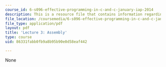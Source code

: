 ```yaml
---
course_id: 6-s096-effective-programming-in-c-and-c-january-iap-2014
description: This is a resource file that contains information regarding lecture 3.
file_location: /coursemedia/6-s096-effective-programming-in-c-and-c-january-iap-2014/86331fabb0fb9a8b95b90e0d58eaf442_MIT6_S096IAP14_Lecture3A.pdf
file_type: application/pdf
layout: pdf
title: 'Lecture 3: Assembly'
type: course
uid: 86331fabb0fb9a8b95b90e0d58eaf442

---
```

None